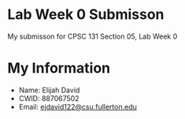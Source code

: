 # Lab Week 0 Submisson 

My submisson for CPSC 131 Section 05, Lab Week 0

# My Information 
* Name: Elijah David
* CWID: 887067502
* Email: ejdavid122@csu.fullerton.edu
